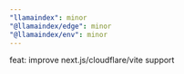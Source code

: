```yaml
---
"llamaindex": minor
"@llamaindex/edge": minor
"@llamaindex/env": minor
---
```


feat: improve next.js/cloudflare/vite support
